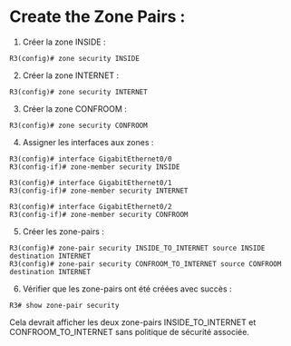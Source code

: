 # Create the Zone Pairs :

1. Créer la zone INSIDE :

```
R3(config)# zone security INSIDE
```

2. Créer la zone INTERNET :

```
R3(config)# zone security INTERNET
```

3. Créer la zone CONFROOM :

```
R3(config)# zone security CONFROOM
```

4. Assigner les interfaces aux zones :

```
R3(config)# interface GigabitEthernet0/0
R3(config-if)# zone-member security INSIDE

R3(config)# interface GigabitEthernet0/1
R3(config-if)# zone-member security INTERNET

R3(config)# interface GigabitEthernet0/2
R3(config-if)# zone-member security CONFROOM
```

5. Créer les zone-pairs :

```
R3(config)# zone-pair security INSIDE_TO_INTERNET source INSIDE destination INTERNET
R3(config)# zone-pair security CONFROOM_TO_INTERNET source CONFROOM destination INTERNET
```

6. Vérifier que les zone-pairs ont été créées avec succès :

```
R3# show zone-pair security
``` 

Cela devrait afficher les deux zone-pairs INSIDE_TO_INTERNET et CONFROOM_TO_INTERNET sans politique de sécurité associée.
